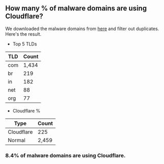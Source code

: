 ## How many % of malware domains are using Cloudflare?


We downloaded the malware domains from [here](https://urlhaus.abuse.ch) and filter out duplicates.
Here's the result.


[//]: # (start replacement)


- Top 5 TLDs

| TLD | Count |
| --- | --- |
| com | 1,434 |
| br | 219 |
| in | 182 |
| net | 88 |
| org | 77 |


- Cloudflare %

| Type | Count |
| --- | --- |
| Cloudflare | 225 |
| Normal | 2,459 |


### 8.4% of malware domains are using Cloudflare.
